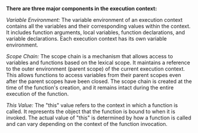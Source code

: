 **There are three major components in the execution context:**

_Variable Environment:_
The variable environment of an execution context contains all the variables and their corresponding values within the context. It includes function arguments, local variables, function declarations, and variable declarations. Each execution context has its own variable environment.

_Scope Chain:_
The scope chain is a mechanism that allows access to variables and functions based on the lexical scope. It maintains a reference to the outer environment (parent scope) of the current execution context. This allows functions to access variables from their parent scopes even after the parent scopes have been closed. The scope chain is created at the time of the function's creation, and it remains intact during the entire execution of the function.

_This Value:_
The "this" value refers to the context in which a function is called. It represents the object that the function is bound to when it is invoked. The actual value of "this" is determined by how a function is called and can vary depending on the context of the function invocation.
